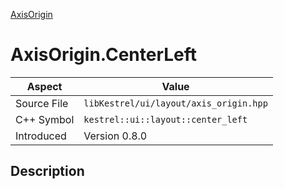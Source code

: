 [AxisOrigin](index)
# AxisOrigin.CenterLeft
| Aspect | Value |
| --- | --- |
| Source File | `libKestrel/ui/layout/axis_origin.hpp` |
| C++ Symbol | `kestrel::ui::layout::center_left` |
| Introduced | Version 0.8.0 |
## Description

